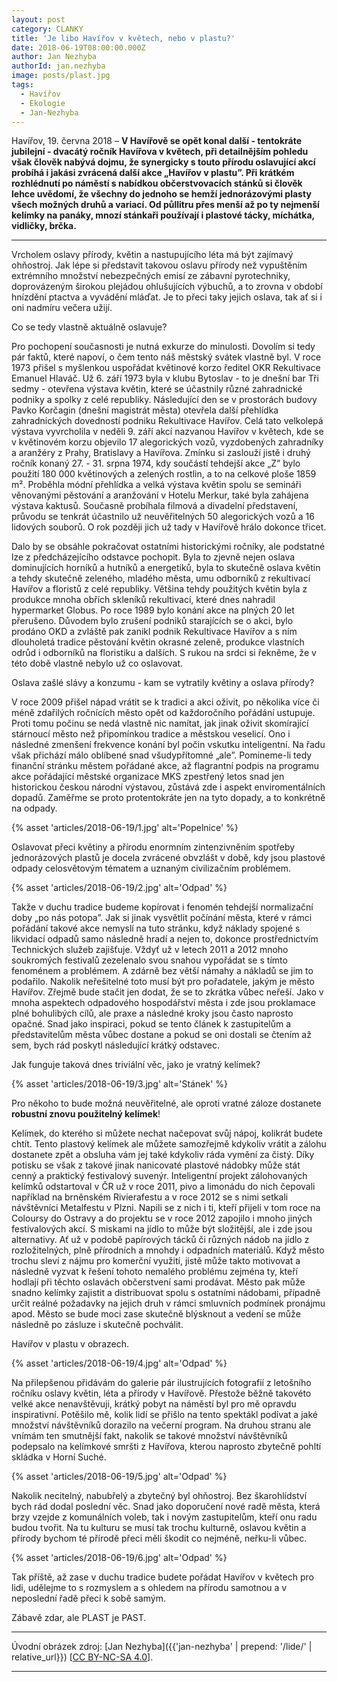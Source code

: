 ```yaml
---
layout: post
category: CLANKY
title: 'Je libo Havířov v květech, nebo v plastu?'
date: 2018-06-19T08:00:00.000Z
author: Jan Nezhyba
authorId: jan.nezhyba
image: posts/plast.jpg
tags:
  - Havířov
  - Ekologie
  - Jan-Nezhyba
---
```


Havířov, 19. června 2018 – **V Havířově se opět konal další - tentokráte jubilejní - dvacátý ročník Havířova v květech, při detailnějším pohledu však člověk nabývá dojmu, že synergicky s touto přírodu oslavující akcí probíhá i jakási zvrácená další akce „Havířov v plastu”. Při krátkém rozhlédnutí po náměstí s nabídkou občerstvovacích stánků si člověk lehce uvědomí, že všechny do jednoho se hemží jednorázovými plasty všech možných druhů a variací. Od půllitru přes menší až po ty nejmenší kelímky na panáky, mnozí stánkaři používají i plastové tácky, míchátka, vidličky, brčka.**

<hr />

Vrcholem oslavy přírody, květin a nastupujícího léta má být zajímavý ohňostroj. Jak lépe si představit takovou oslavu přírody než vypuštěním extrémního množství nebezpečných emisí ze zábavní pyrotechniky, doprovázeným širokou plejádou ohlušujících výbuchů, a to zrovna v období hnízdění ptactva a vyvádění mláďat. Je to přeci taky jejich oslava, tak ať si i oni nadmíru večera užijí.

Co se tedy vlastně aktuálně oslavuje?

Pro pochopení současnosti je nutná exkurze do minulosti. Dovolím si tedy pár faktů, které napoví, o čem tento náš městský svátek vlastně byl. V roce 1973 přišel s myšlenkou uspořádat květinové korzo ředitel OKR Rekultivace Emanuel Hlaváč. Už 6. září 1973 byla v klubu Bytoslav - to je dnešní bar Tři sedmy - otevřena výstava květin, které se účastnily různé zahradnické podniky a spolky z celé republiky. Následující den se v prostorách budovy Pavko Korčagin (dnešní magistrát města) otevřela další přehlídka zahradnických dovedností podniku Rekultivace Havířov. Celá tato velkolepá výstava vyvrcholila v neděli 9. září akcí nazvanou Havířov v květech, kde se v květinovém korzu objevilo 17 alegorických vozů, vyzdobených zahradníky a aranžéry z Prahy, Bratislavy a Havířova. Zmínku si zaslouží jistě i druhý ročník konaný 27. - 31. srpna 1974, kdy součástí tehdejší akce „Z” bylo použití 180 000 květinových a zelených rostlin, a to na celkové ploše 1859 m&sup2;. Proběhla módní přehlídka a velká výstava květin spolu se semináři věnovanými pěstování a aranžování v Hotelu Merkur, také byla zahájena výstava kaktusů. Současně probíhala filmová a divadelní představení, průvodu se tenkrát účastnilo už neuvěřitelných 50 alegorických vozů a 16 lidových souborů. O rok později jich už tady v Havířově hrálo dokonce třicet.

Dalo by se obsáhle pokračovat ostatními historickými ročníky, ale podstatné lze z předcházejícího odstavce pochopit. Byla to zjevně nejen oslava dominujících horníků a hutníků a energetiků, byla to skutečně oslava květin a tehdy skutečně zeleného, mladého města, umu odborníků z rekultivací Havířov a floristů z celé republiky. Většina tehdy použitých květin byla z produkce mnoha obřích skleníků rekultivací, které dnes nahradil hypermarket Globus. Po roce 1989 bylo konání akce na plných 20 let přerušeno. Důvodem bylo zrušení podniků  starajících se o akci, bylo prodáno OKD a zvláště pak zanikl podnik Rekultivace Havířov a s ním dlouholetá tradice pěstování květin okrasné zeleně, produkce vlastních odrůd i odborníků na floristiku a dalších. S rukou na srdci si řekněme, že v této době vlastně nebylo už co oslavovat.

Oslava zašlé slávy a konzumu - kam se vytratily květiny a oslava přírody?

V roce 2009 přišel nápad vrátit se k tradici a akci oživit, po několika více či méně zdařilých ročnících město opět od každoročního pořádání ustupuje. Proti tomu počinu se nedá vlastně nic namítat, jak jinak oživit skomírající stárnoucí město než připomínkou tradice a městskou veselicí. Ono i následné zmenšení frekvence konání byl počin vskutku inteligentní. Na řadu však přichází málo oblíbené snad všudypřítomné „ale”. Pomineme-li tedy finanční stránku městem pořádané akce, až flagrantní podpis na programu akce pořádající městské organizace MKS zpestřený letos snad jen historickou českou národní výstavou, zůstává zde i aspekt enviromentálních dopadů. Zaměřme se proto protentokráte jen na tyto dopady, a to konkrétně na odpady.

{% asset 'articles/2018-06-19/1.jpg' alt='Popelnice' %}

Oslavovat přeci květiny a přírodu enormním zintenzivněním spotřeby jednorázových plastů je docela zvrácené obvzlášt v době, kdy jsou plastové odpady celosvětovým tématem a uznaným civilizačním problémem.

{% asset 'articles/2018-06-19/2.jpg' alt='Odpad' %}

Takže v duchu tradice budeme kopírovat i fenomén tehdejší normalizační doby „po nás potopa”. Jak si jinak vysvětlit počínání města, které v rámci pořádání takové akce nemyslí na tuto stránku, když náklady spojené s likvidací odpadů samo následně hradí a nejen to, dokonce prostřednictvím Technických služeb zajišťuje. Vždyť už v letech 2011 a 2012 mnoho soukromých festivalů zezelenalo svou snahou vypořádat se s tímto fenoménem a problémem. A zdárně bez větší námahy a nákladů se jim to podařilo. Nakolik neřešitelné toto musí být pro pořadatele, jakým je město Havířov. Zřejmě bude stačit jen dodat, že se to zkrátka vůbec neřeší. Jako v mnoha aspektech odpadového hospodářství města i zde jsou proklamace plné bohulibých cílů, ale praxe a následné kroky jsou často naprosto opačné. Snad jako inspiraci, pokud se tento článek k zastupitelům a představitelům města vůbec dostane a pokud se oni dostali se čtením až sem, bych rád poskytl následující krátký odstavec.

Jak funguje taková dnes triviální věc, jako je vratný kelímek?

{% asset 'articles/2018-06-19/3.jpg' alt='Stánek' %}

Pro někoho to bude možná neuvěřitelné, ale oproti vratné záloze dostanete **robustní znovu použitelný kelímek**!

Kelímek, do kterého si můžete nechat načepovat svůj nápoj, kolikrát budete chtít. Tento plastový kelímek ale můžete samozřejmě kdykoliv vrátit a zálohu dostanete zpět a obsluha vám jej také kdykoliv ráda vymění za čistý. Díky potisku se však z takové jinak nanicovaté plastové nádobky může stát cenný a praktický festivalový suvenýr. Inteligentní projekt zálohovaných kelímků odstartoval v ČR už v roce 2011, pivo a limonádu do nich čepovali například na brněnském Rivierafestu a v roce 2012 se s nimi setkali návštěvníci Metalfestu v Plzni. Napili se z nich i ti, kteří přijeli v tom roce na Coloursy do Ostravy a do projektu se v roce 2012 zapojilo i mnoho jiných festivalových akcí. S miskami na jídlo to může být složitější, ale i zde jsou alternativy. Ať už v podobě papírových tácků či různých nádob na jídlo z rozložitelných, plně přírodních a mnohdy i odpadních materiálů. Když město trochu sleví z nájmu pro komerční využití, jistě může takto motivovat a následně vyzvat k řešení tohoto nemalého problému zejména ty, kteří hodlají při těchto oslavách občerstvení sami prodávat. Město pak může snadno kelímky zajistit a distribuovat spolu s ostatními nádobami, případně určit reálné požadavky na jejich druh v rámci smluvních podmínek pronájmu apod. Město se bude moci zase skutečně blýsknout a vedení se může následně po zásluze i skutečně pochválit.

Havířov v plastu v obrazech.

{% asset 'articles/2018-06-19/4.jpg' alt='Odpad' %}

Na přilepšenou přidávám do galerie pár ilustrujících fotografií z letošního ročníku oslavy květin, léta a přírody v Havířově. Přestože běžně takovéto velké akce nenavštěvuji, krátký pobyt na náměstí byl pro mě opravdu inspirativní. Potěšilo mě, kolik lidí se přišlo na tento spektákl podívat a jaké množství návštěvníků dorazilo na večerní program. Na druhou stranu ale vnímám ten smutnější fakt, nakolik se takové množství návštěvníků podepsalo na kelímkové smršti z Havířova, kterou naprosto zbytečně pohltí skládka v Horní Suché.

{% asset 'articles/2018-06-19/5.jpg' alt='Odpad' %}

Nakolik necitelný, nabubřelý a zbytečný byl ohňostroj. Bez škarohlídství bych rád dodal poslední věc. Snad jako doporučení nové radě města, která brzy vzejde z komunálních voleb, tak i novým zastupitelům, kteří onu radu budou tvořit. Na tu kulturu se musí tak trochu kulturně, oslavou květin a přírody bychom té přírodě přeci měli škodit co nejméně, neřku-li vůbec.  

{% asset 'articles/2018-06-19/6.jpg' alt='Odpad' %}

Tak příště, až zase v duchu tradice budete pořádat Havířov v květech pro lidi, udělejme to s rozmyslem a s ohledem na přírodu samotnou a v neposlední řadě přeci k sobě samým.

Zábavě zdar, ale PLAST je PAST.

---

Úvodní obrázek zdroj: [Jan Nezhyba]({{'jan-nezhyba' | prepend: '/lide/' | relative_url}}) \[[CC BY-NC-SA 4.0](https://creativecommons.org/licenses/by-nc-sa/4.0/deed.cs)\].

- - -
